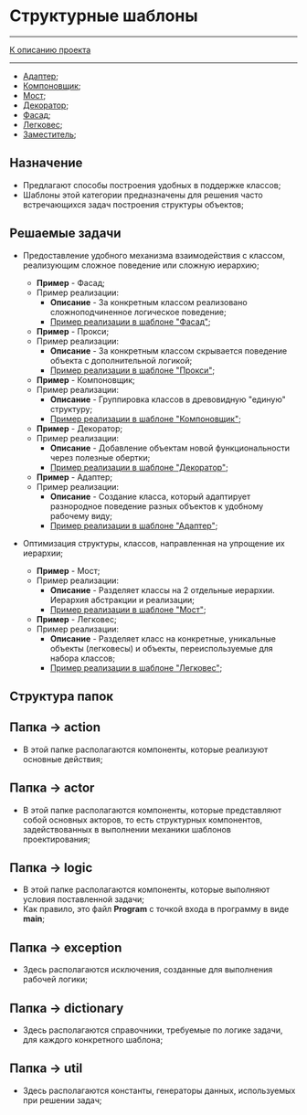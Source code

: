 # Структурные шаблоны

****
[К описанию проекта](../../../../../../../README.md)
**** 

* [Адаптер](adapter/README.md);
* [Компоновщик](composite/README.md);
* [Мост](bridge/README.md);
* [Декоратор](decorator/README.md);
* [Фасад](facade/README.md);
* [Легковес](flyweight/README.md);
* [Заместитель](proxy/README.md);

## Назначение

* Предлагают способы построения удобных в поддержке классов;
* Шаблоны этой категории предназначены для решения часто встречающихся
  задач построения структуры объектов;

## Решаемые задачи

* Предоставление удобного механизма взаимодействия с классом,
  реализующим сложное поведение или сложную иерархию;

    * **Пример** - Фасад;
    * Пример реализации:
        * **Описание** - За конкретным классом реализовано сложноподчиненное логическое 
      поведение;
        * [Пример реализации в шаблоне "Фасад"](facade/logic/FacadeWork.java);
    * **Пример** - Прокси;
    * Пример реализации:
        * **Описание** - За конкретным классом скрывается поведение объекта с 
      дополнительной логикой;
        * [Пример реализации в шаблоне "Прокси"](proxy/actor/ProxyDocument.java);
    * **Пример** - Компоновщик;
    * Пример реализации:
        * **Описание** - Группировка классов в древовидную "единую" структуру;
        * [Пример реализации в шаблоне "Компоновщик"](composite/actor/ContainerDocument.java);
    * **Пример** - Декоратор;
    * Пример реализации:
        * **Описание** - Добавление объектам новой функциональности через полезные обертки;
        * [Пример реализации в шаблоне "Декоратор"](decorator/action/Decorator.java);
    * **Пример** - Адаптер;
    * Пример реализации:
        * **Описание** - Создание класса, который адаптирует разнородное поведение 
      разных объектов к удобному рабочему виду;
        * [Пример реализации в шаблоне "Адаптер"](adapter/logic/Adapter.java);

* Оптимизация структуры, классов, направленная на упрощение их иерархии;

    * **Пример** - Мост;
    * Пример реализации:
        * **Описание** - Разделяет классы на 2 отдельные иерархии. 
      Иерархия абстракции и реализации;
        * [Пример реализации в шаблоне "Мост"](bridge);
    * **Пример** - Легковес;
    * Пример реализации:
        * **Описание** - Разделяет класс на конкретные, 
      уникальные объекты (легковесы) и объекты, переиспользуемые для набора классов;
        * [Пример реализации в шаблоне "Легковес"](flyweight);

## Структура папок

## Папка -> action
* В этой папке располагаются компоненты, которые реализуют основные действия;

## Папка -> actor
* В этой папке располагаются компоненты, которые представляют собой основных акторов,
  то есть структурных компонентов, задействованных в выполнении механики шаблонов проектирования;

## Папка -> logic
* В этой папке располагаются компоненты, которые выполняют условия поставленной задачи;
* Как правило, это файл **Program** с точкой входа в программу в виде **main**;

## Папка -> exception
* Здесь располагаются исключения, созданные для выполнения рабочей логики;

## Папка -> dictionary
* Здесь располагаются справочники, требуемые по логике задачи, для каждого конкретного шаблона;

## Папка -> util
* Здесь располагаются константы, генераторы данных, используемых при решении задач;